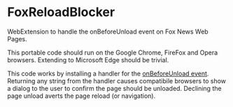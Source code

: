 # FoxReloadBlocker

WebExtension to handle the onBeforeUnload event on Fox News Web Pages. 

This portable code should run on the Google Chrome, FireFox and Opera browsers. 
Extending to Microsoft Edge should be trivial.

This code works by installing a handler for the 
[onBeforeUnload event](https://developer.mozilla.org/en-US/docs/Web/API/WindowEventHandlers/onbeforeunload). Returning any string from the handler causes compatibile browsers to show a dialog to the user to confirm the page should be unloaded. Declining the page unload averts the page reload (or navigation).

